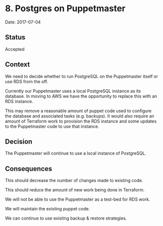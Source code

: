 # 8. Postgres on Puppetmaster

Date: 2017-07-04

## Status

Accepted

## Context

We need to decide whether to run PostgreSQL on the Puppetmaster itself or use
RDS from the off.

Currently our Puppetmaster uses a local PostgreSQL instance as its database. In moving to AWS we have the opportunity to replace this with an RDS instance.

This may remove a reasonable amount of puppet code used to configure the database and associated tasks (e.g. backups). It would also require an amount of Terraform work to provision the RDS instance and some updates to the Puppetmaster code to use that instance.

## Decision

The Puppetmaster will continue to use a local instance of PostgreSQL.

## Consequences

This should decrease the number of changes made to existing code.

This should reduce the amount of new work being done in Terraform.

We will not be able to use the Puppetmaster as a test-bed for RDS work.

We will maintain the existing puppet code.

We can continue to use existing backup & restore strategies.
